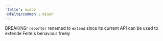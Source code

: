 ```yaml
---
'felte': minor
'@felte/common': minor
---
```


BREAKING: `reporter` renamed to `extend` since its current API can be used to extende Felte's behaviour freely
